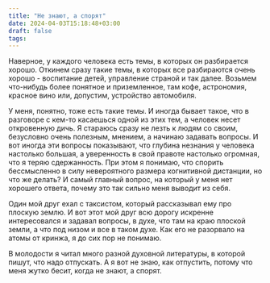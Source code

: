 ```yaml
---
title: "Не знают, а спорят"
date: 2024-04-03T15:18:48+03:00
draft: false
tags:
---
```


Наверное, у каждого человека есть темы, в которых он разбирается хорошо. Откинем сразу такие темы, в которых все разбираются очень хорошо - воспитание детей, управление страной и так далее. Возьмем что-нибудь более понятное и приземленное, там кофе, астрономия, красное вино или, допустим, устройство автомобиля.

<!--more-->

У меня, понятно, тоже есть такие темы. И иногда бывает такое, что в разговоре с кем-то касаешься одной из этих тем, а человек несет откровенную дичь. Я стараюсь сразу не лезть к людям со своим, безусловно очень полезным, мнением, а начинаю задавать вопросы. И вот иногда эти вопросы показывают, что глубина незнания у человека настолько большая, а уверенность в свой правоте настолько огромная, что я теряю сдержанность. При этом я понимаю, что спорить бессмысленно в силу невероятного размера когнитивной дистанции, но что же делать? И самый главный вопрос, на который у меня нет хорошего ответа, почему это так сильно меня выводит из себя.

Один мой друг ехал с таксистом, который рассказывал ему про плоскую землю. И вот этот мой друг всю дорогу искренне интересовался и задавал вопросы, в духе, что там на краю плоской земли, а что под низом и все в таком духе. Как его не разорвало на атомы от кринжа, я до сих пор не понимаю.

В молодости я читал много разной духовной литературы, в которой пишут, что надо отпускать. А я вот не знаю, как отпустить, потому что меня жутко бесит, когда не знают, а спорят.
